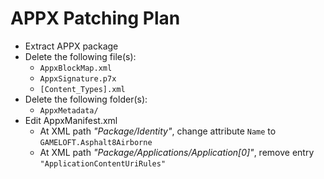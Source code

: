 # APPX Patching Plan

- Extract APPX package
- Delete the following file(s):
  * `AppxBlockMap.xml`
  * `AppxSignature.p7x`
  * `[Content_Types].xml`
- Delete the following folder(s):
  * `AppxMetadata/`
- Edit AppxManifest.xml
    * At XML path *"Package/Identity"*, change attribute `Name` to `GAMELOFT.Asphalt8Airborne`
  * At XML path *"Package/Applications/Application[0]"*, remove entry `"ApplicationContentUriRules"`